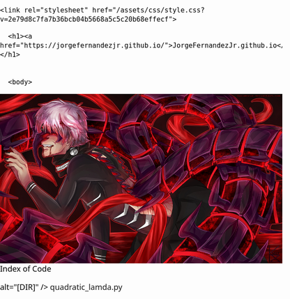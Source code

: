 <html lang="en-US">
  <head>
    <meta charset="UTF-8">
    <meta http-equiv="X-UA-Compatible" content="IE=edge">
    <meta name="viewport" content="width=device-width, initial-scale=1">

    <link rel="stylesheet" href="/assets/css/style.css?v=2e79d8c7fa7b36bcb04b5668a5c5c20b68effecf">
  </head>
  <body>
    <div class="container-lg px-3 my-5 markdown-body">
      
      <h1><a href="https://jorgefernandezjr.github.io/">JorgeFernandezJr.github.io</a></h1>
      

      <body>
<div id="bg">
<img style="display:block;" src="img/kaneki.jpg" />
</div>
<div id="content">

</div>
</body>

<head><title>Index of code</title>
<meta name="viewport" content="width=device-width, initial-scale=1.0" />
<style>
html, body, #header {
    margin: 0 !important;
    padding: 0 !important;
   	font-family: system-ui, sans-serif;
}
body{
    margin:0;    padding: 0;

	font-family: system-ui, sans-serif;
	font-size: 18px;
    color: #000000;
    }
.header {
    height: 50px;
    background: #ffffff;
	font-family: system-ui, sans-serif;
    font-size:48px;
     color:#59dd1d;
}


.footer {
    height: 50px;
     background: #000000 ;
    font-size:14px;
     color:#000000;
}

a{
	background-color: #ad310a;
	color: #eee8d5;
	font-weight: bold;
text-decoration: none;
}

a:hover{
	background-color: #ad310a;
	color: #fdf6e3;
	font-weight: bold;
text-decoration: none;
}


</style>
</head>
<body>
<div class="header">
Index of Code
</div>
    
alt="[DIR]" /> <a print="quadratic_lamda.py/">quadratic_lamda.py</a>
